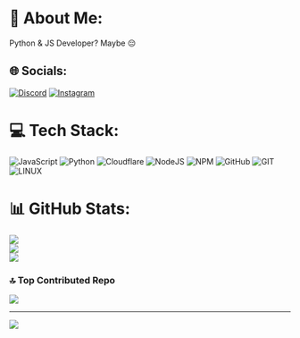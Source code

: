 # 💫 About Me:
Python & JS Developer? Maybe 😔


## 🌐 Socials:
[![Discord](https://img.shields.io/badge/Discord-%237289DA.svg?logo=discord&logoColor=white)](https://discord.gg/EKwDwHpg) [![Instagram](https://img.shields.io/badge/Instagram-%23E4405F.svg?logo=Instagram&logoColor=white)](https://instagram.com/P1shi_) 

# 💻 Tech Stack:
![JavaScript](https://img.shields.io/badge/javascript-%23323330.svg?style=for-the-badge&logo=javascript&logoColor=%23F7DF1E) ![Python](https://img.shields.io/badge/python-3670A0?style=for-the-badge&logo=python&logoColor=ffdd54) ![Cloudflare](https://img.shields.io/badge/Cloudflare-F38020?style=for-the-badge&logo=Cloudflare&logoColor=white) ![NodeJS](https://img.shields.io/badge/node.js-6DA55F?style=for-the-badge&logo=node.js&logoColor=white) ![NPM](https://img.shields.io/badge/NPM-%23000000.svg?style=for-the-badge&logo=npm&logoColor=white) ![GitHub](https://img.shields.io/badge/GitHub-%23121011.svg?style=for-the-badge&logo=github&logoColor=white) ![GIT](https://img.shields.io/badge/Git-fc6d26?style=for-the-badge&logo=git&logoColor=white) ![LINUX](https://img.shields.io/badge/Linux-FCC624?style=for-the-badge&logo=linux&logoColor=black)
# 📊 GitHub Stats:
![](https://github-readme-stats.vercel.app/api?username=p1shi&theme=dark&hide_border=false&include_all_commits=false&count_private=false)<br/>
![](https://github-readme-streak-stats.herokuapp.com/?user=p1shi&theme=dark&hide_border=false)<br/>
![](https://github-readme-stats.vercel.app/api/top-langs/?username=p1shi&theme=dark&hide_border=false&include_all_commits=false&count_private=false&layout=compact)

### 🔝 Top Contributed Repo
![](https://github-contributor-stats.vercel.app/api?username=p1shi&limit=5&theme=dark&combine_all_yearly_contributions=true)

---
[![](https://visitcount.itsvg.in/api?id=p1shi&icon=0&color=0)](https://visitcount.itsvg.in)

<!-- Proudly created with GPRM ( https://gprm.itsvg.in ) -->
